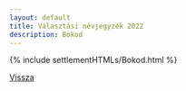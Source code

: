 ```yaml
---
layout: default
title: Választási névjegyzék 2022
description: Bokod
---
```


{% include settlementHTMLs/Bokod.html %}

[Vissza](./)